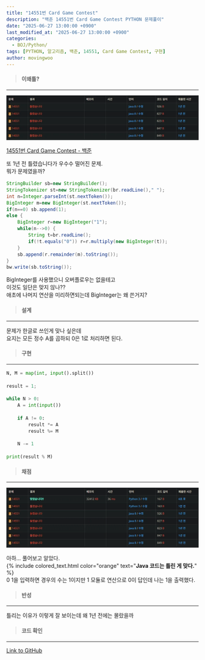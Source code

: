 ```yaml
---
title: "14551번 Card Game Contest"
description: "백준 14551번 Card Game Contest PYTHON 문제풀이"
date: "2025-06-27 13:00:00 +0900"
last_modified_at: "2025-06-27 13:00:00 +0900"
categories: 
  - BOJ/Python/
tags: [PYTHON, 알고리즘, 백준, 14551, Card Game Contest, 구현]
author: movingwoo
---
```

> #### 이왜틀?  
---  
  
![img01](/assets/images/posts/BOJ/Python/2025-06-27-14551/img01.webp)  
  
[14551번 Card Game Contest - 백준](https://www.acmicpc.net/problem/14551)  
  
또 1년 전 틀렸습니다가 우수수 떨어진 문제.  
뭐가 문제였을까?  
  
```java
StringBuilder sb=new StringBuilder();
StringTokenizer st=new StringTokenizer(br.readLine()," ");
int n=Integer.parseInt(st.nextToken());
BigInteger m=new BigInteger(st.nextToken());
if(n==0) sb.append(1);
else {
    BigInteger r=new BigInteger("1");
    while(n-->0) {
        String t=br.readLine();
        if(!t.equals("0")) r=r.multiply(new BigInteger(t));
    }
    sb.append(r.remainder(m).toString());
}
bw.write(sb.toString());
```
  
BigInteger를 사용했으니 오버플로우는 없을테고  
이것도 일단은 맞지 않나??  
애초에 나머지 연산을 미리하면되는데 BigInteger는 왜 쓴거지?  
  
> #### 설계  
---  
  
문제가 한글로 쓰인게 맞나 싶은데  
요지는 모든 정수 A를 곱하되 0은 1로 처리하면 된다.  
  
> #### 구현  
---  
  
```python
N, M = map(int, input().split())

result = 1;

while N > 0:
    A = int(input())

    if A != 0:
        result *= A
        result %= M

    N -= 1

print(result % M)
```
  
> #### 채점  
---  
  
![img02](/assets/images/posts/BOJ/Python/2025-06-27-14551/img02.webp)  
  
아하... 풀어보고 알았다.  
{% include colored_text.html color="orange" text="**Java 코드는 틀린 게 맞다.**" %}  
0 1을 입력하면 경우의 수는 1이지만 1 모듈로 연산으로 0이 답인데 나는 1을 출력했다.  
  
> #### 반성  
---  
  
틀리는 이유가 이렇게 잘 보이는데 왜 1년 전에는 몰랐을까  
  
> #### 코드 확인   
---  
  
[Link to GitHub](https://raw.githubusercontent.com/movingwoo/movingwoo-snippets/refs/heads/main/BOJ/Python/2025-06-27-14551.py)  
